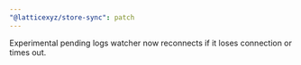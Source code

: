 ```yaml
---
"@latticexyz/store-sync": patch
---
```


Experimental pending logs watcher now reconnects if it loses connection or times out.
